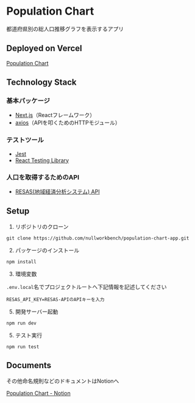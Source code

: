 # Population Chart

都道府県別の総人口推移グラフを表示するアプリ


## Deployed on Vercel

[Population Chart](https://population-chart-app.vercel.app/)


## Technology Stack

### 基本パッケージ
- [Next.js](https://nextjs.org/)（Reactフレームワーク）
- [axios](https://github.com/axios/axios)（APIを叩くためのHTTPモジュール）

### テストツール
- [Jest](https://jestjs.io/ja/)
- [React Testing Library](https://testing-library.com/docs/react-testing-library/intro/)

### 人口を取得するためのAPI
- [RESAS(地域経済分析システム) API](https://opendata.resas-portal.go.jp/)


## Setup

1. リポジトリのクローン
```
git clone https://github.com/nullworkbench/population-chart-app.git
```

2. パッケージのインストール
```
npm install
```

3. 環境変数

`.env.local`名でプロジェクトルートへ下記情報を記述してください
```
RESAS_API_KEY=RESAS-APIのAPIキーを入力
```

5. 開発サーバー起動
```
npm run dev
```

5. テスト実行
```
npm run test
```


## Documents

その他命名規則などのドキュメントはNotionへ

[Population Chart - Notion](https://nullworkbench.notion.site/Population-Chart-dc898865f1b84c22aea66e267003b9b8)
